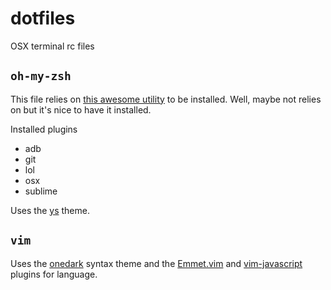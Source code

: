 # dotfiles

OSX terminal rc files

## `oh-my-zsh`

This file relies on [this awesome utility](https://github.com/nvbn/thefuck) to be installed. Well, maybe not relies on but it's nice to have it installed. 

Installed plugins
 * adb
 * git
 * lol
 * osx
 * sublime

Uses the [ys](https://github.com/robbyrussell/oh-my-zsh/wiki/themes#ys) theme. 

## `vim`

Uses the [onedark](https://vimawesome.com/plugin/onedark-vim) syntax theme and the [Emmet.vim](http://vimawesome.com/plugin/emmet-vim) and [vim-javascript](http://vimawesome.com/plugin/vim-javascript) plugins for language. 
